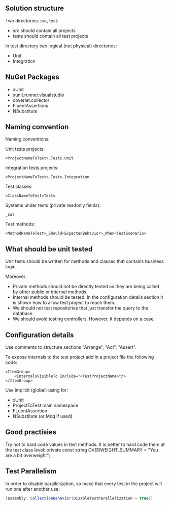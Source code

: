 ## Solution structure

Two directories: src, test:
- src should contain all projects
- tests should contain all test projects

In test directory two logical (not physical) directories:
- Unit
- Integration

## NuGet Packages 

- xUnit
- xunit.runner.visualstudio
- coverlet.collector
- FluentAssertions
- NSubstitute

## Naming convention

Naming conventions: 

Unit tests projects:
```
<ProjectNameToTest>.Tests.Unit
```

Integration tests projects:
```
<ProjectNameToTest>.Tests.Integration
```

Test classes:
```
<ClassNameToTest>Tests
```

Systems under tests (private readonly fields):
```
_sut
```

Test methods:
```
<MethodNameToTest>_Should<ExpectedBehavior>_When<TestScenario>
```

## What should be unit tested

Unit tests should be written for methods and classes that contains business logic.

Moreover:
- Private methods should not be directly tested as they are being called by other public or internal methods. 
- Internal methods should be tested. In the configuration details section it is shown how to allow test project to reach them.
- We should not test repositories that just transfer the query to the database.
- We should avoid testing controllers. However, it depends on a case.

## Configuration details

Use comments to structure sections "Arrange", "Act", "Assert".

To expose internals to the test project add in a project file the following code:
```
<ItemGroup>
	<InternalsVisibleTo Include="<TestProjectName>"/>
</ItemGroup>
```

Use implicit (global) using for:
- xUnit
- ProjectToTest main namespace
- FLuentAssertion
- NSubstitute (or Moq if used)

## Good practisies

Try not to hard code values in test methods. It is better to hard code them at the test class level:
	private const string OVERWEIGHT_SUMMARY = "You are a bit overweight"; 

## Test Parallelism

In order to disable parallelization, so make that every test in the project will run one after another use:
```csharp
[assembly: CollectionBehavior(DisableTestParallelization = true)]
```
